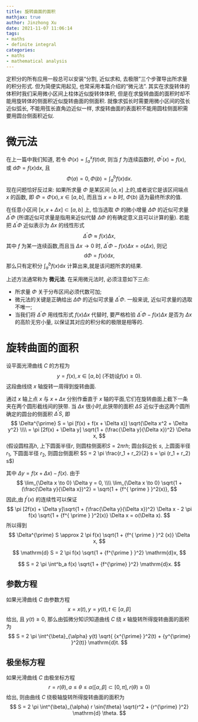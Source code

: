 ```yaml
---
title: 旋转曲面的面积
mathjax: true
author: Jinzhong Xu
date: 2021-11-07 11:06:14
tags:
- maths
- definite integral
categories:
- maths
- mathematical analysis
---
```


定积分的所有应用一般总可以安装“分割, 近似求和, 去极限”三个步骤导出所求量的积分形式. 但为简便实用起见, 也常采用本篇介绍的“微元法”. 其实在求旋转体的体积时我们采用微小区间上柱体近似旋转体体积, 但是在求旋转曲面的面积时却不能用旋转体的侧面积近似旋转曲面的侧面积. 就像求弧长时需要用微小区间的弦长近似弧长, 不能用弦长直角边近似一样, 求旋转曲面的表面积不能用圆柱侧面积需要用圆台侧面积近似.

 <!--more-->

# 微元法

在上一篇中我们知道, 若令 $\Phi(x) = \int^x_a f(t) \mathrm{d}t$, 则当 $f$ 为连续函数时, $\Phi^{\prime}(x) = f(x)$, 或 $\mathrm{d}\Phi = f(x)\mathrm{d}x$, 且
$$
\Phi(a) = 0, \Phi(b) = \int^b_a f(x) \mathrm{d}x.
$$
现在问题恰好反过来: 如果所求量 $\Phi$ 是某区间 $[a, x]$ 上的,或者说它是该区间端点 $x$ 的函数, 即 $\Phi = \Phi(x), x\in [a, b]$, 而且当 $x = b$ 时, $\Phi(b)$ 适为最终所求的值.

在任意小区间 $[x, x + \Delta x] \subset [a, b]$ 上, 恰当选取 $\Phi$ 的微小增量 $\Delta \Phi$ 的近似可求量 $\Delta^{\prime} \Phi$ (所谓近似可求量是指用来近似代替 $\Delta \Phi$ 的有确定意义且可以计算的量). 若能把 $\Delta^{\prime} \Phi$ 近似表示为 $\Delta x$ 的线性形式
$$
\Delta^{\prime} \Phi \approx f(x) \Delta x,
$$
其中 $f$ 为某一连续函数,而且当 $\Delta x \to 0$ 时, $\Delta^{\prime} \Phi - f(x)\Delta x = o(\Delta x)$, 则记
$$
\mathrm{d} \Phi = f(x) \mathrm{d}x,
$$
那么只有定积分 $\int^b_a f(x) \mathrm{d}x$ 计算出来,就是该问题所求的结果.

上述方法通常称为 **微元法**. 在采用微元法时, 必须注意如下三点:

- 所求量 $\Phi$ 关于分布区间必须代数可加;
- 微元法的关键是正确给出 $\Delta \Phi$ 的近似可求量 $\Delta^{\prime} \Phi$. 一般来说, 近似可求量的选取不唯一;
- 当我们将 $\Delta^{\prime}\Phi$ 用线性形式 $f(x) \Delta x$ 代替时, 要严格检验 $\Delta^{\prime} \Phi - f(x) \Delta x$ 是否为 $\Delta x$ 的高阶无穷小量, 以保证其对应的积分和的极限是相等的.

# 旋转曲面的面积

设平面光滑曲线 $C$ 的方程为
$$
y = f(x), x \in [a, b] \ (\text{不妨设} f(x) \geq 0).
$$
这段曲线绕 $x$ 轴旋转一周得到旋转曲面.

通过 $x$ 轴上点 $x$ 与 $x + \Delta x$ 分别作垂直于 $x$ 轴的平面,它们在旋转曲面上截下一条夹在两个圆形截线间的狭带. 当 $\Delta x$ 很小时,此狭带的面积 $\Delta S$ 近似于由这两个圆所确定的圆台的侧面积 $\Delta^{\prime} S$, 即
$$
\Delta^{\prime} S = \pi [f(x) + f(x + \Delta x)] \sqrt{\Delta x^2 + \Delta y^2} \\\\
= \pi [2f(x) + \Delta y] \sqrt{1 + (\frac{\Delta y}{\Delta x})^2} \Delta x,
$$
(假设圆柱高$h$, 上下圆面半径$r$, 则圆柱侧面积$S = 2 \pi r h$; 圆台斜边长 $s$, 上圆面半径 $r_1$, 下圆面半径 $r_2$, 则圆台侧面积 $S = 2 \pi \frac{r_1 + r_2}{2} s = \pi (r_1 + r_2) s$)

其中 $\Delta y = f(x + \Delta x) - f(x)$. 由于
$$
\lim_{\Delta x \to 0} \Delta y = 0, \\\\
\lim_{\Delta x \to 0} \sqrt{1 + (\frac{\Delta y}{\Delta x})^2} = \sqrt{1 + {f^{ \prime } }^2(x)},
$$
因此,由 $f^{\prime}(x)$ 的连续性可以保证
$$
\pi [2f(x) + \Delta y]\sqrt{1 + (\frac{\Delta y}{\Delta x})^2} \Delta x - 2 \pi f(x) \sqrt{1 + {f^{ \prime } }^2(x)} \Delta x = o(\Delta x).
$$
所以得到
$$
\Delta^{\prime} S \approx 2 \pi f(x) \sqrt{1 + {f^{ \prime } }^2 (x)} \Delta x, 
$$

$$
\mathrm{d} S = 2 \pi f(x) \sqrt{1 + {f^{\prime } }^2} \mathrm{d}x,
$$

$$
S = 2 \pi \int^b_a f(x) \sqrt{1 + {f^{\prime} }^2} \mathrm{d}x.
$$

## 参数方程

如果光滑曲线 $C$​​ 由参数方程
$$
x = x(t), y = y(t), t \in [\alpha, \beta]
$$
给出, 且 $y(t) \geq 0$, 那么由弧微分知识知道曲线 $C$ 绕 $x$ 轴旋转所得旋转曲面的面积为
$$
S = 2 \pi \int^{\beta}_{\alpha} y(t) \sqrt{ {x^{\prime} }^2(t) + {y^{\prime} }^2(t)} \mathrm{d}t.
$$

## 极坐标方程

如果光滑曲线 $C$​ 由极坐标方程
$$
r = r(\theta), a \leq \theta \leq \alpha ([\alpha, \beta] \subset [0, \pi], r(\theta) \geq 0)
$$
给出, 则由曲线 $C$ 绕极轴旋转所得旋转曲面的面积为
$$
S = 2 \pi \int^{\beta}_{\alpha} r \sin{\theta} \sqrt{r^2 + {r^{\prime} }^2} \mathrm{d} \theta.
$$

